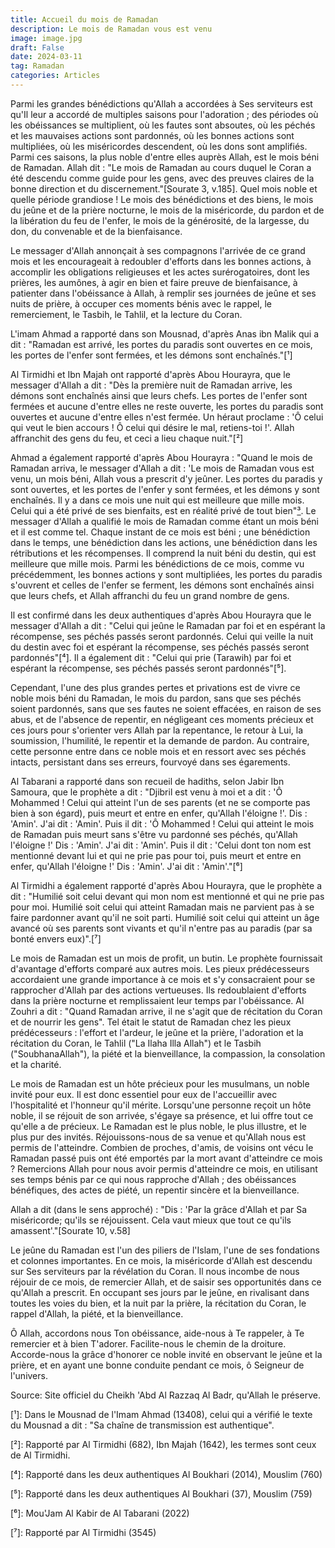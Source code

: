 ```yaml
---
title: Accueil du mois de Ramadan 
description: Le mois de Ramadan vous est venu
image: image.jpg
draft: False
date: 2024-03-11
tag: Ramadan
categories: Articles
---
```


Parmi les grandes bénédictions qu'Allah a accordées à Ses serviteurs est qu'Il leur a accordé de multiples saisons pour l'adoration ; des périodes où les obéissances se multiplient, où les fautes sont absoutes, où les péchés et les mauvaises actions sont pardonnés, où les bonnes actions sont multipliées, où les miséricordes descendent, où les dons sont amplifiés. Parmi ces saisons, la plus noble d'entre elles auprès Allah, est le mois béni de Ramadan. Allah dit : "Le mois de Ramadan au cours duquel le Coran a été descendu comme guide pour les gens, avec des preuves claires de la bonne direction et du discernement."[Sourate 3, v.185]. Quel mois noble et quelle période grandiose ! Le mois des bénédictions et des biens, le mois du jeûne et de la prière nocturne, le mois de la miséricorde, du pardon et de la libération du feu de l'enfer, le mois de la générosité, de la largesse, du don, du convenable et de la bienfaisance.

Le messager d'Allah annonçait à ses compagnons l'arrivée de ce grand mois et les encourageait à redoubler d'efforts dans les bonnes actions, à accomplir les obligations religieuses et les actes surérogatoires, dont les prières, les aumônes, à agir en bien et faire preuve de bienfaisance, à patienter dans l'obéissance à Allah, à remplir ses journées de jeûne et ses nuits de prière, à occuper ces moments bénis avec le rappel, le remerciement, le Tasbih, le Tahlil, et la lecture du Coran.

L'imam Ahmad a rapporté dans son Mousnad, d'après Anas ibn Malik qui a dit : "Ramadan est arrivé, les portes du paradis sont ouvertes en ce mois, les portes de l'enfer sont fermées, et les démons sont enchaînés."[¹]

Al Tirmidhi et Ibn Majah ont rapporté d'après Abou Hourayra, que le messager d'Allah a dit : "Dès la première nuit de Ramadan arrive, les démons sont enchaînés ainsi que leurs chefs. Les portes de l'enfer sont fermées et aucune d'entre elles ne reste ouverte, les portes du paradis sont ouvertes et aucune d'entre elles n'est fermée. Un héraut proclame : 'Ô celui qui veut le bien accours ! Ô celui qui désire le mal, retiens-toi !'. Allah affranchit des gens du feu,  et ceci a lieu chaque nuit."[²]

Ahmad a également rapporté d'après Abou Hourayra : "Quand le mois de Ramadan arriva, le messager d'Allah a dit : 'Le mois de Ramadan vous est venu, un mois béni, Allah vous a prescrit d'y jeûner. Les portes du paradis y sont ouvertes, et les portes de l'enfer y sont fermées, et les démons y sont enchaînés. Il y a dans ce mois une nuit qui est meilleure que mille mois. Celui qui a été privé de ses bienfaits, est en réalité privé de tout bien"[³]. Le messager d'Allah a qualifié le mois de Ramadan comme étant un mois béni et il est comme tel. Chaque instant de ce mois est béni ; une bénédiction dans le temps, une bénédiction dans les actions, une bénédiction dans les rétributions et les récompenses. Il comprend la nuit béni du destin, qui est meilleure que mille mois. Parmi les bénédictions de ce mois, comme vu précédemment, les bonnes actions y sont multipliées, les portes du paradis s'ouvrent et celles de l'enfer se ferment, les démons sont enchaînés ainsi que leurs chefs, et Allah affranchi du feu un grand nombre de gens.

Il est confirmé dans les deux authentiques d'après Abou Hourayra que le messager d'Allah a dit : "Celui qui jeûne le Ramadan par foi et en espérant la récompense, ses péchés passés seront pardonnés. Celui qui veille la nuit du destin avec foi et espérant la récompense, ses péchés passés seront pardonnés"[⁴]. Il a également dit : "Celui qui prie (Tarawih) par foi et espérant la récompense, ses péchés passés seront pardonnés"[⁵].

Cependant, l'une des plus grandes pertes et privations est de vivre ce noble mois béni du Ramadan, le mois du pardon, sans que ses péchés soient pardonnés, sans que ses fautes ne soient effacées, en raison de ses abus, et de l'absence de repentir, en négligeant ces moments précieux et ces jours pour s'orienter vers Allah par la repentance, le retour à Lui, la soumission, l'humilité, le repentir et la demande de pardon. Au contraire, cette personne entre dans ce noble mois et en ressort avec ses péchés intacts, persistant dans ses erreurs, fourvoyé dans ses égarements.

Al Tabarani a rapporté dans son recueil de hadiths, selon Jabir Ibn Samoura, que le prophète a dit : "Djibril est venu à moi et a dit : 'Ô Mohammed ! Celui qui atteint l'un de ses parents (et ne se comporte pas bien à son égard), puis meurt et entre en enfer, qu'Allah l'éloigne !'. Dis : 'Amin'. J'ai dit : 'Amin'. Puis il dit : 'Ô Mohammed ! Celui qui atteint le mois de Ramadan puis meurt sans s'être vu pardonné ses péchés, qu'Allah l'éloigne !' Dis : 'Amin'. J'ai dit : 'Amin'. Puis il dit : 'Celui dont ton nom est mentionné devant lui et qui ne prie pas pour toi, puis meurt et entre en enfer, qu'Allah l'éloigne !' Dis : 'Amin'. J'ai dit : 'Amin'."[⁶]

Al Tirmidhi a également rapporté d'après Abou Hourayra, que le prophète a dit : "Humilié soit celui devant qui mon nom est mentionné et qui ne prie pas pour moi. Humilié soit celui qui atteint Ramadan mais ne parvient pas à se faire pardonner avant qu'il ne soit parti. Humilié soit celui qui atteint un âge avancé où ses parents sont vivants et qu'il n'entre pas au paradis (par sa bonté envers eux)".[⁷]

Le mois de Ramadan est un mois de profit, un butin. Le prophète fournissait d'avantage d'efforts comparé aux autres mois. Les pieux prédécesseurs accordaient une grande importance à ce mois et s'y consacraient pour se rapprocher d'Allah par des actions vertueuses. Ils redoublaient d'efforts dans la prière nocturne et remplissaient leur temps par l'obéissance. Al Zouhri a dit : "Quand Ramadan arrive, il ne s'agit que de récitation du Coran et de nourrir les gens". Tel était le statut de Ramadan chez les pieux prédécesseurs : l'effort et l'ardeur, le jeûne et la prière, l'adoration et la récitation du Coran, le Tahlil ("La Ilaha Illa Allah") et le Tasbih ("SoubhanaAllah"), la piété et la bienveillance, la compassion, la consolation et la charité.

Le mois de Ramadan est un hôte précieux pour les musulmans, un noble invité pour eux. Il est donc essentiel pour eux de l'accueillir avec l'hospitalité et l'honneur qu'il mérite. Lorsqu'une personne reçoit un hôte noble, il se réjouit de son arrivée, s'égaye sa présence, et lui offre tout ce qu'elle a de précieux. Le Ramadan est le plus noble, le plus illustre, et le plus pur des invités. Réjouissons-nous de sa venue et qu'Allah nous est permis de l'atteindre. Combien de proches, d'amis, de voisins ont vécu le Ramadan passé puis ont été emportés par la mort avant d'atteindre ce mois ? Remercions Allah pour nous avoir permis d'atteindre ce mois, en utilisant ses temps bénis par ce qui nous rapproche d'Allah ; des obéissances bénéfiques, des actes de piété, un repentir sincère et la bienveillance.

Allah a dit (dans le sens approché) : "Dis : 'Par la grâce d'Allah et par Sa miséricorde; qu'ils se réjouissent. Cela vaut mieux que tout ce qu'ils amassent'."[Sourate 10, v.58]

Le jeûne du Ramadan est l'un des piliers de l'Islam, l'une de ses fondations et colonnes importantes. En ce mois, la miséricorde d'Allah est descendu sur Ses serviteurs par la révélation du Coran. Il nous incombe de nous réjouir de ce mois, de remercier Allah, et de saisir ses opportunités dans ce qu'Allah a prescrit. En occupant ses jours par le jeûne, en rivalisant dans toutes les voies du bien, et la nuit par la prière, la récitation du Coran, le rappel d'Allah, la piété, et la bienveillance.

Ô Allah, accordons nous Ton obéissance, aide-nous à Te rappeler, à Te remercier et à bien T'adorer. Facilite-nous le chemin de la droiture. Accorde-nous la grâce d'honorer ce noble invité en observant le jeûne et la prière, et en ayant une bonne conduite pendant ce mois, ô Seigneur de l'univers.

Source: Site officiel du Cheikh 'Abd Al Razzaq Al Badr, qu'Allah le préserve.

[¹]: Dans le Mousnad de l'Imam Ahmad (13408), celui qui a vérifié le texte du Mousnad a dit : "Sa chaîne de transmission est authentique".

[²]: Rapporté par Al Tirmidhi (682), Ibn Majah (1642), les termes sont ceux de Al Tirmidhi.

[³]: Musnad (9497)

[⁴]: Rapporté dans les deux authentiques Al Boukhari (2014), Mouslim (760)

[⁵]: Rapporté dans les deux authentiques Al Boukhari (37), Mouslim (759)

[⁶]: Mou'Jam Al Kabir de Al Tabarani (2022)

[⁷]: Rapporté par Al Tirmidhi (3545)
